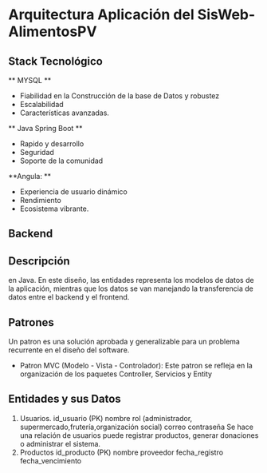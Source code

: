 # Arquitectura Aplicación del SisWeb-AlimentosPV 
## Stack Tecnológico 

** MYSQL ** 
- Fiabilidad en la Construcción de la base de Datos y robustez
- Escalabilidad
- Características avanzadas.

** Java Spring Boot **
- Rapido y desarrollo
- Seguridad
- Soporte de la comunidad

**Angula: **
- Experiencia de usuario dinámico 
- Rendimiento 
- Ecosistema vibrante.

## Backend

## Descripción 
en Java. En este diseño, las entidades representa los modelos de datos de la aplicación, mientras que los datos se van manejando la transferencia de datos entre  el backend y el frontend.
## Patrones 
Un patron es una solución aprobada y generalizable para un problema recurrente en el diseño del software.
- Patron MVC (Modelo - Vista - Controlador): Este patron se refleja en la organización de los paquetes Controller, Servicios y Entity 
## Entidades y sus Datos
1. Usuarios.
id_usuario (PK)
nombre
rol (administrador, supermercado,frutería,organización social)
correo
contraseña
Se hace una relación de usuarios puede registrar productos, generar donaciones o administrar el sistema.
2. Productos
id_producto (PK)
nombre 
proveedor
fecha_registro
fecha_vencimiento